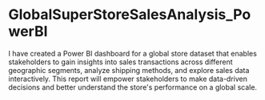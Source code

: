 # GlobalSuperStoreSalesAnalysis_PowerBI
I have created a Power BI dashboard for a global store dataset that enables stakeholders to gain insights into sales transactions across different geographic segments, analyze shipping methods, and explore sales data interactively. This report will empower stakeholders to make data-driven decisions and better understand the store's performance on a global scale.
